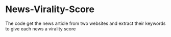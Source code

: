 # News-Virality-Score
The code get the news article from two websites and extract their keywords to give each news a virality score
